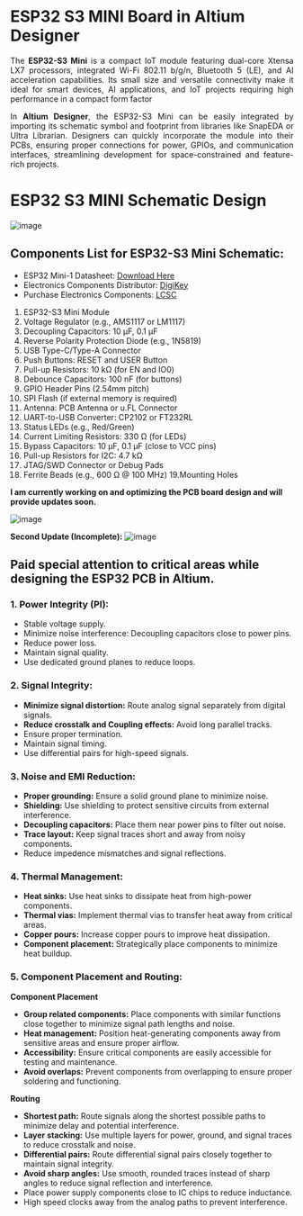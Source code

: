 # ESP32 S3 MINI Board in Altium Designer

<div style="text-align: justify;">
  
The **ESP32-S3 Mini** is a compact IoT module featuring dual-core Xtensa LX7 processors, integrated Wi-Fi 802.11 b/g/n, Bluetooth 5 (LE), and AI acceleration capabilities. Its small size and versatile connectivity make it ideal for smart devices, AI applications, and IoT projects requiring high performance in a compact form factor

In **Altium Designer**, the ESP32-S3 Mini can be easily integrated by importing its schematic symbol and footprint from libraries like SnapEDA or Ultra Librarian. Designers can quickly incorporate the module into their PCBs, ensuring proper connections for power, GPIOs, and communication interfaces, streamlining development for space-constrained and feature-rich projects.

</div>

# ESP32 S3 MINI Schematic Design

![image](https://github.com/user-attachments/assets/f2eb5789-6c2f-480f-a1fa-559a9e3916f2)


## Components List for ESP32-S3 Mini Schematic:
- ESP32 Mini-1 Datasheet: [Download Here](https://www.espressif.com/sites/default/files/documentation/esp32-mini-1_datasheet_en.pdf)
- Electronics Components Distributor: [DigiKey](https://www.digikey.com/?msockid=06cb99d107cf6ca03bd98c8d060f6d3f)
- Purchase Electronics Components: [LCSC](https://www.lcsc.com/products)
  
1. ESP32-S3 Mini Module
2. Voltage Regulator (e.g., AMS1117 or LM1117)
3. Decoupling Capacitors: 10 µF, 0.1 µF
4. Reverse Polarity Protection Diode (e.g., 1N5819)
5. USB Type-C/Type-A Connector
6. Push Buttons: RESET and USER Button
7. Pull-up Resistors: 10 kΩ (for EN and IO0)
8. Debounce Capacitors: 100 nF (for buttons)
9. GPIO Header Pins (2.54mm pitch)
10. SPI Flash (if external memory is required)
11. Antenna: PCB Antenna or u.FL Connector
12. UART-to-USB Converter: CP2102 or FT232RL
13. Status LEDs (e.g., Red/Green)
14. Current Limiting Resistors: 330 Ω (for LEDs)
15. Bypass Capacitors: 10 µF, 0.1 µF (close to VCC pins)
16. Pull-up Resistors for I2C: 4.7 kΩ
17. JTAG/SWD Connector or Debug Pads
18. Ferrite Beads (e.g., 600 Ω @ 100 MHz)
19.Mounting Holes


**I am currently working on and optimizing the PCB board design and will provide updates soon.**

![image](https://github.com/user-attachments/assets/1a3366b9-ceaf-4d14-9b8a-31754af36683)

**Second Update (Incomplete):**
![image](https://github.com/user-attachments/assets/7618c874-39cd-448d-bc76-573f7f21bb9b)

## Paid special attention to critical areas while designing the ESP32 PCB in Altium.

### 1. **Power Integrity (PI)**:
   - Stable voltage supply.
   - Minimize noise interference: Decoupling capacitors close to power pins.
   - Reduce power loss.
   - Maintain signal quality.
   - Use dedicated ground planes to reduce loops.

### 2. **Signal Integrity**:
   - **Minimize signal distortion:** Route analog signal separately from digital signals.
   - **Reduce crosstalk and Coupling effects:** Avoid long parallel tracks.
   - Ensure proper termination.
   - Maintain signal timing.
   - Use differential pairs for high-speed signals.

### 3. **Noise and EMI Reduction**:
   - **Proper grounding:** Ensure a solid ground plane to minimize noise.
   - **Shielding:** Use shielding to protect sensitive circuits from external interference.
   - **Decoupling capacitors:** Place them near power pins to filter out noise.
   - **Trace layout:** Keep signal traces short and away from noisy components.
   - Reduce impedence mismatches and signal reflections.

### 4. **Thermal Management**:
   - **Heat sinks:** Use heat sinks to dissipate heat from high-power components.
   - **Thermal vias:** Implement thermal vias to transfer heat away from critical areas.
   - **Copper pours:** Increase copper pours to improve heat dissipation.
   - **Component placement:** Strategically place components to minimize heat buildup.

### 5. **Component Placement and Routing**:
   
   **Component Placement**
   - **Group related components:** Place components with similar functions close together to minimize signal path lengths and noise.
   - **Heat management:** Position heat-generating components away from sensitive areas and ensure proper airflow.
   - **Accessibility:** Ensure critical components are easily accessible for testing and maintenance.
   - **Avoid overlaps:** Prevent components from overlapping to ensure proper soldering and functioning.

   **Routing**
   - **Shortest path:** Route signals along the shortest possible paths to minimize delay and potential interference.
   - **Layer stacking:** Use multiple layers for power, ground, and signal traces to reduce crosstalk and noise.
   - **Differential pairs:** Route differential signal pairs closely together to maintain signal integrity.
   - **Avoid sharp angles:** Use smooth, rounded traces instead of sharp angles to reduce signal reflection and interference.
   - Place power supply components close to IC chips to reduce inductance.
   - High speed clocks away from the analog paths to prevent interference.



   



